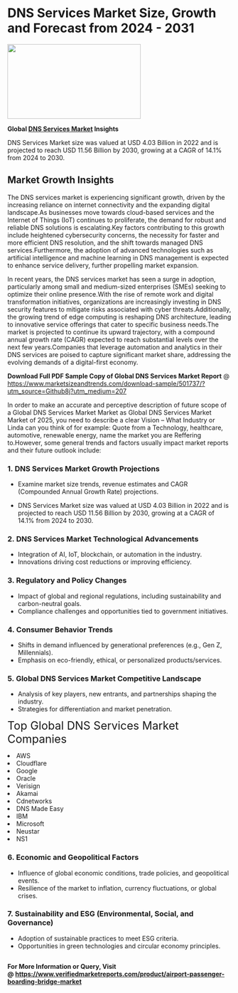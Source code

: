 <H1>DNS Services Market Size, Growth and Forecast from 2024 - 2031</H1><img class="aligncenter size-medium wp-image-584254" src="https://thirdeyenews.in/wp-content/uploads/2024/09/Global-Market-Research-300x168.jpeg" alt="" width="300" height="168" /><p><strong>Global&nbsp;<a href="https://www.marketsizeandtrends.com/download-sample/501737/?utm_source=Github8j?utm_medium=207">DNS Services Market</a> Insights</strong></p><p>DNS Services Market size was valued at USD 4.03 Billion in 2022 and is projected to reach USD 11.56 Billion by 2030, growing at a CAGR of 14.1% from 2024 to 2030.</p><p><h2>Market Growth Insights</h2> <p>The DNS services market is experiencing significant growth, driven by the increasing reliance on internet connectivity and the expanding digital landscape.As businesses move towards cloud-based services and the Internet of Things (IoT) continues to proliferate, the demand for robust and reliable DNS solutions is escalating.Key factors contributing to this growth include heightened cybersecurity concerns, the necessity for faster and more efficient DNS resolution, and the shift towards managed DNS services.Furthermore, the adoption of advanced technologies such as artificial intelligence and machine learning in DNS management is expected to enhance service delivery, further propelling market expansion.</p> <p>In recent years, the DNS services market has seen a surge in adoption, particularly among small and medium-sized enterprises (SMEs) seeking to optimize their online presence.With the rise of remote work and digital transformation initiatives, organizations are increasingly investing in DNS security features to mitigate risks associated with cyber threats.Additionally, the growing trend of edge computing is reshaping DNS architecture, leading to innovative service offerings that cater to specific business needs.The market is projected to continue its upward trajectory, with a compound annual growth rate (CAGR) expected to reach substantial levels over the next few years.Companies that leverage automation and analytics in their DNS services are poised to capture significant market share, addressing the evolving demands of a digital-first economy.</p> <p><span class=""><strong>Download Full PDF Sample Copy of Global DNS Services Market Report</strong> @ <a href="https://www.marketsizeandtrends.com/download-sample/501737/?utm_source=Github8j?utm_medium=207" target="_blank">https://www.marketsizeandtrends.com/download-sample/501737/?utm_source=Github8j?utm_medium=207</a></span></p><p>In order to make an accurate and perceptive description of future scope of a Global&nbsp;DNS Services Market Market as Global&nbsp;DNS Services Market Market of 2025, you need to describe a clear Vision &ndash; What Industry or Linda can you think of for example: Quote from a Technology, healthcare, automotive, renewable energy, name the market you are Reffering to.However, some general trends and factors usually impact market reports and their future outlook include:</p><h3>1.&nbsp;<strong>DNS Services Market Growth Projections</strong></h3><ul><li>Examine market size trends, revenue estimates and CAGR (Compounded Annual Growth Rate) projections.</li><li><p>DNS Services Market size was valued at USD 4.03 Billion in 2022 and is projected to reach USD 11.56 Billion by 2030, growing at a CAGR of 14.1% from 2024 to 2030.</p></li></ul><h3>2.&nbsp;<strong>DNS Services Market Technological Advancements</strong></h3><ul><li>Integration of AI, IoT, blockchain, or automation in the industry.</li><li>Innovations driving cost reductions or improving efficiency.</li></ul><h3>3.&nbsp;<strong>Regulatory and Policy Changes</strong></h3><ul><li>Impact of global and regional regulations, including sustainability and carbon-neutral goals.</li><li>Compliance challenges and opportunities tied to government initiatives.</li></ul><h3>4.&nbsp;<strong>Consumer Behavior Trends</strong></h3><ul><li>Shifts in demand influenced by generational preferences (e.g., Gen Z, Millennials).</li><li>Emphasis on eco-friendly, ethical, or personalized products/services.</li></ul><h3>5.&nbsp;<strong>Global DNS Services Market Competitive Landscape</strong></h3><ul><li>Analysis of key players, new entrants, and partnerships shaping the industry.</li><li>Strategies for differentiation and market penetration.</li></ul><p data-pm-slice="1 1 []"><span style="color: inherit; font-family: inherit; font-size: 25px;">Top Global DNS Services Market Companies</span></p><div class="" data-test-id=""><p><li>AWS</li><li> Cloudflare</li><li> Google</li><li> Oracle</li><li> Verisign</li><li> Akamai</li><li> Cdnetworks</li><li> DNS Made Easy</li><li> IBM</li><li> Microsoft</li><li> Neustar</li><li> NS1</li></p></div><h3>6.&nbsp;<strong>Economic and Geopolitical Factors</strong></h3><ul><li>Influence of global economic conditions, trade policies, and geopolitical events.</li><li>Resilience of the market to inflation, currency fluctuations, or global crises.</li></ul><h3>7.&nbsp;<strong>Sustainability and ESG (Environmental, Social, and Governance)</strong></h3><ul><li>Adoption of sustainable practices to meet ESG criteria.</li><li>Opportunities in green technologies and circular economy principles.</li></ul><h2><strong style="font-size: 14px;">For More Information or Query, Visit @&nbsp;</strong><a style="background-color: #ffffff; font-size: 14px;" href="https://www.marketsizeandtrends.com/report/dns-services-market/" target="_blank">https://www.verifiedmarketreports.com/product/airport-passenger-boarding-bridge-market</a></h2>